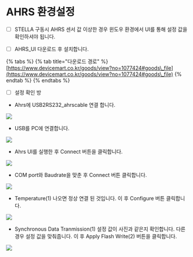 # AHRS 환경설정

* [ ] STELLA 구동시 AHRS 센서 값 이상한 경우 윈도우 환경에서 UI를 통해 설정 값을 확인하셔야 됩니다.&#x20;

&#x20;  &#x20;

*   [ ] AHRS\_UI 다운로드 후 설치합니다. &#x20;



{% tabs %}
{% tab title="다운로드 경로" %}
[https://www.devicemart.co.kr/goods/view?no=1077424#goods\_file](https://www.devicemart.co.kr/goods/view?no=1077424#goods\_file)
{% endtab %}
{% endtabs %}

* [ ] 설정 확인 방

<!---->

* Ahrs에 USB2RS232\_ahrscable 연결 합니다.

![](../.gitbook/assets/ahrs\_5\_1.png)

* USB를 PC에 연결합니다.

![](../.gitbook/assets/ahrs\_6.jpg)

* Ahrs UI를 실행한 후 Connect 버튼을 클릭합니다.

![](../.gitbook/assets/ahrs\_1.png)

* COM port와 Baudrate을 맞춘 후 Connect 버튼 클릭합니다.

![](../.gitbook/assets/ahrs\_2.png)

* Temperature(1) 나오면 정상 연결 된 것입니다. 이 후 Configure 버튼 클릭합니다.

![](../.gitbook/assets/ahrs\_3.png)

* Synchronous Data Tranmission(1) 설정 값이 사진과 같은지 확인합니다. 다른 경우 설정 값을 맞춰줍니다. 이 후 Apply Flash Write(2) 버튼을 클릭합니다.

![](../.gitbook/assets/ahrs\_4.png)

